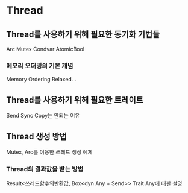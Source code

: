 # Thread

## Thread를 사용하기 위해 필요한 동기화 기법들

Arc
Mutex
Condvar
AtomicBool

### 메모리 오더링의 기본 개념

Memory Ordering
Relaxed...

## Thread를 사용하기 위해 필요한 트레이트

Send
Sync
Copy는 안되는 이유

## Thread 생성 방법

Mutex, Arc를 이용한 쓰레드 생성 예제

### Thread의 결과값을 받는 방법

Result<쓰레드함수의반환값, Box<dyn Any + Send>>
Trait Any에 대한 설명

